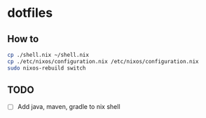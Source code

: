 # dotfiles

## How to

```bash
cp ./shell.nix ~/shell.nix
cp ./etc/nixos/configuration.nix /etc/nixos/configuration.nix
sudo nixos-rebuild switch
```

## TODO

 - [ ] Add java, maven, gradle to nix shell
